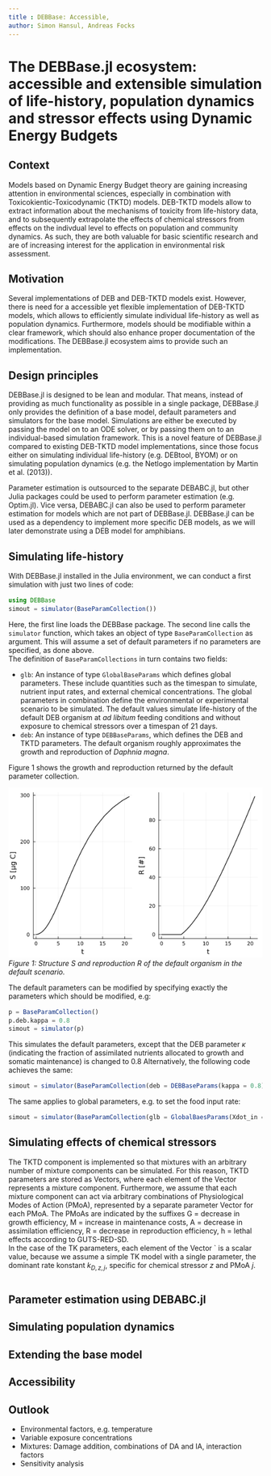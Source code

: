 ```yaml
---
title : DEBBase: Accessible, 
author: Simon Hansul, Andreas Focks
---
```


# The DEBBase.jl ecosystem: accessible and extensible simulation of life-history, population dynamics and stressor effects using Dynamic Energy Budgets

## Context

Models based on Dynamic Energy Budget theory are gaining increasing attention in environmental sciences, especially in combination with Toxicokientic-Toxicodynamic (TKTD) models. DEB-TKTD models allow to extract information about the mechanisms of toxicity from life-history data, and to subsequently extrapolate the effects of chemical stressors from effects on the indivdual level to effects on population and community dynamics. As such, they are both valuable for basic scientific research and are of increasing interest for the application in environmental risk assessment. <br>

## Motivation

Several implementations of DEB and DEB-TKTD models exist. 
However, there is need for a accessible yet flexible implementation 
of DEB-TKTD models, which allows to efficiently simulate individual life-history 
as well as population dynamics. Furthermore, models should be modifiable within a clear framework,  which should also enhance proper documentation of the modifications. The DEBBase.jl ecosystem aims to provide such an implementation. <br> 

## Design principles

DEBBase.jl is designed to be lean and modular. 
That means, instead of providing as much functionality as possible in a single package, 
DEBBase.jl only provides the definition of a base model, default parameters and simulators for the base model. Simulations are either be executed by passing the model on to an ODE solver, 
or by passing them on to an individual-based simulation framework. This is a novel feature of DEBBase.jl compared to existing DEB-TKTD model implementations, since those focus either on simulating individual life-history (e.g. DEBtool, BYOM) or on simulating population dynamics (e.g. the Netlogo implementation by Martin et al. (2013)). <br>

Parameter estimation is outsourced to the separate DEBABC.jl, but other Julia packages could be used to perform parameter estimation (e.g. Optim.jl). Vice versa, DEBABC.jl can also be used to perform parameter estimation for models which are not part of DEBBase.jl.
DEBBase.jl can be used as a dependency to implement more specific DEB models, as we will later demonstrate using a DEB model for amphibians.

## Simulating life-history

With DEBBase.jl installed in the Julia environment, we can conduct a first simulation with just two lines of code:
```Julia
using DEBBase
simout = simulator(BaseParamCollection())
```

Here, the first line loads the DEBBase package. The second line calls the `simulator` function, which takes an object of type `BaseParamCollection` as argument. 
This will assume a set of default parameters if no parameters are specified, as done above. <br>
The definition of `BaseParamCollections` in turn contains two fields:

- `glb`: An instance of type `GlobalBaseParams` which defines global parameters. These include quantities such as the timespan to simulate, nutrient input rates, and external chemical concentrations. The global parameters in combination define the environmental or experimental scenario to be simulated. The default values simulate life-history of the default DEB organism at *ad libitum* feeding conditions and without exposure to chemical stressors over a timespan of 21 days.
- `deb`: An instance of type `DEBBaseParams`, which defines the DEB and TKTD parameters. The default organism roughly approximates the growth and reproduction of *Daphnia magna*.

Figure 1 shows the growth and reproduction returned by the default parameter collection.

![img](../plots/basetest_growthrepo.png) <br>
*Figure 1: Structure $S$ and reproduction $R$ of the default organism in the default scenario.*

The default parameters can be modified by specifying exactly the parameters which should be modified, e.g:

```Julia
p = BaseParamCollection()
p.deb.kappa = 0.8
simout = simulator(p)
```

This simulates the default parameters, except that the DEB parameter $\kappa$ (indicating the fraction of assimilated nutrients allocated to growth and somatic maintenance) is changed to 0.8 Alternatively, the following code achieves the same:

```Julia
simout = simulator(BaseParamCollection(deb = DEBBaseParams(kappa = 0.8)))
```

The same applies to global parameters, e.g. to set the food input rate:
```Julia
simout = simulator(BaseParamCollection(glb = GlobalBaesParams(Xdot_in = 800.)))
```

## Simulating effects of chemical stressors

The TKTD component is implemented so that mixtures with an arbitrary number of mixture components can be simulated. For this reason, TKTD parameters are stored as Vectors, where each element of the Vector represents a mixture component. Furthermore, we assume that each mixture component can act via arbitrary combinations of Physiological Modes of Action (PMoA), represented by a separate parameter Vector for each PMoA. The PMoAs are indicated by the suffixes G = decrease in growth efficiency, M = increase in maintenance costs, A = decrease in assimilation efficiency, R = decrease in reproduction efficiency, h = lethal effects according to GUTS-RED-SD. <br>
In the case of the TK parameters, each element of the Vector ` is a scalar value, 
because we assume a simple TK model with a single parameter, the dominant rate konstant $k_{D,z,j}$, specific for chemical stressor $z$ and PMoA $j$.

```

```

## Parameter estimation using DEBABC.jl


## Simulating population dynamics


## Extending the base model


## Accessibility


## Outlook

- Environmental factors, e.g. temperature
- Variable exposure concentrations
- Mixtures: Damage addition, combinations of DA and IA, interaction factors
- Sensitivity analysis

